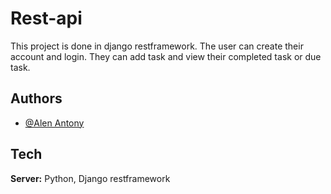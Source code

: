 
# Rest-api

This project is  done in django restframework.
The user can create their account and login.
They can add task and view their completed task or due task.



## Authors

- [@Alen Antony](https://github.com/alen0577)


## Tech 


**Server:** Python, Django restframework

